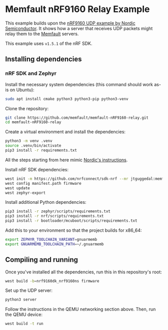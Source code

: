 # Memfault nRF9160 Relay Example

This example builds upon the [nRF9160 UDP example by Nordic
Semiconductor](https://developer.nordicsemi.com/nRF_Connect_SDK/doc/latest/nrf/samples/nrf9160/udp/README.html).
It shows how a server that receives UDP packets might relay them to the
[Memfault](https://memfault.com/) servers.

This example uses `v1.5.1` of the nRF SDK.

## Installing dependencies

### nRF SDK and Zephyr

Install the necessary system dependencies (this command should work as-is on Ubuntu):

```bash
sudo apt install cmake python3 python3-pip python3-venv
```

Clone the repository:

```bash
git clone https://github.com/memfault/memfault-nRF9160-relay.git
cd memfault-nRF9160-relay
```

Create a virtual environment and install the dependencies:

```bash
python3 -m venv .venv
source .venv/bin/activate
pip3 install -r requirements.txt
```

All the steps starting from here mimic [Nordic's instructions](https://developer.nordicsemi.com/nRF_Connect_SDK/doc/latest/nrf/gs_installing.html#get-the-ncs-code).

Install nRF SDK dependencies:

```bash
west init -m https://github.com/nrfconnect/sdk-nrf --mr jtguggedal:memfault-integration
west config manifest.path firmware
west update
west zephyr-export
```

Install additional Python dependencies:

```bash
pip3 install -r zephyr/scripts/requirements.txt
pip3 install -r nrf/scripts/requirements.txt
pip3 install -r bootloader/mcuboot/scripts/requirements.txt
```

Add this to your environment so that the project builds for x86_64:

```bash
export ZEPHYR_TOOLCHAIN_VARIANT=gnuarmemb
export GNUARMEMB_TOOLCHAIN_PATH=~/.gnuarmemb
```

## Compiling and running

Once you've installed all the dependencies, run this in this repository's root:

```bash
west build -b=nrf9160dk_nrf9160ns firmware
```

Set up the UDP server:

```bash
python3 server
```

Follow the instructions in the QEMU networking section above. Then, run the QEMU device:

```bash
west build -t run
```
